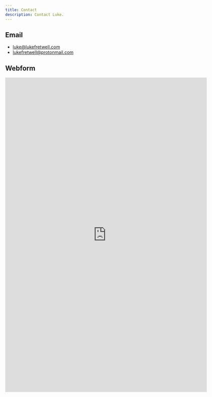 ```yaml
---
title: Contact
description: Contact Luke.
---
```


## Email

- <luke@lukefretwell.com>
- <lukefretwell@protonmail.com>

## Webform

<iframe 
  src="https://docs.google.com/forms/d/e/1FAIpQLSebvL16Y1zILJgJ0fXt6RnyQ4plSA4OuvRD2Xz3DqunNBMNyQ/viewform?embedded=true" 
  width="640" 
  height="1000" 
  frameborder="0" 
  marginheight="0" 
  marginwidth="0"
  title="Luke Fretwell contact form"
  aria-label="Luke Fretwell contact form"
  loading="lazy">
  <p>Your browser does not support iframes. Please <a href="https://docs.google.com/forms/d/e/1FAIpQLSebvL16Y1zILJgJ0fXt6RnyQ4plSA4OuvRD2Xz3DqunNBMNyQ/viewform" target="_blank" rel="noopener noreferrer">visit the form directly</a> to submit your response.</p>
</iframe>